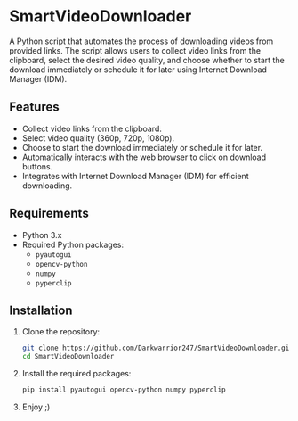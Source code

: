 # SmartVideoDownloader
A Python script that automates the process of downloading videos from provided links. The script allows users to collect video links from the clipboard, select the desired video quality, and choose whether to start the download immediately or schedule it for later using Internet Download Manager (IDM).

## Features
- Collect video links from the clipboard.
- Select video quality (360p, 720p, 1080p).
- Choose to start the download immediately or schedule it for later.
- Automatically interacts with the web browser to click on download buttons.
- Integrates with Internet Download Manager (IDM) for efficient downloading.

## Requirements
- Python 3.x
- Required Python packages:
  - `pyautogui`
  - `opencv-python`
  - `numpy`
  - `pyperclip`

## Installation

1. Clone the repository:

   ```bash
   git clone https://github.com/Darkwarrior247/SmartVideoDownloader.git
   cd SmartVideoDownloader

2. Install the required packages:
   ```bash
   pip install pyautogui opencv-python numpy pyperclip

3. Enjoy ;)
